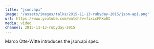```yaml
---
title: "json:api"
image: "/assets/images/talks/2015-11-13-rubyday-2015/json-api.png"
url: https://www.youtube.com/watch?v=fixLcFPXo0I
media: video
channel: 2015-11-13-rubyday-2015
---
```


Marco Otte-Witte introduces the json:api spec.
